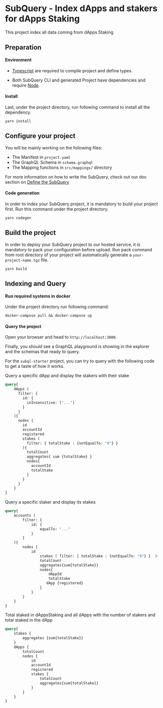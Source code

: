 # SubQuery - Index dApps and stakers for dApps Staking 

This project index all data coming from dApps Staking

## Preparation

#### Environment

- [Typescript](https://www.typescriptlang.org/) are required to compile project and define types.

- Both SubQuery CLI and generated Project have dependencies and require [Node](https://nodejs.org/en/).

#### Install

Last, under the project directory, run following command to install all the dependency.

```
yarn install
```

## Configure your project

You will be mainly working on the following files:

- The Manifest in `project.yaml`
- The GraphQL Schema in `schema.graphql`
- The Mapping functions in `src/mappings/` directory

For more information on how to write the SubQuery,
check out our doc section on [Define the SubQuery](https://doc.subquery.network/define_a_subquery.html)

#### Code generation

In order to index your SubQuery project, it is mandatory to build your project first.
Run this command under the project directory.

```
yarn codegen
```

## Build the project

In order to deploy your SubQuery project to our hosted service, it is mandatory to pack your configuration before upload.
Run pack command from root directory of your project will automatically generate a `your-project-name.tgz` file.

```
yarn build
```

## Indexing and Query

#### Run required systems in docker

Under the project directory run following command:

```
docker-compose pull && docker-compose up
```

#### Query the project

Open your browser and head to `http://localhost:3000`.

Finally, you should see a GraphQL playground is showing in the explorer and the schemas that ready to query.

For the `subql-starter` project, you can try to query with the following code to get a taste of how it works.

Query a specific dApp and display the stakers with their stake
```graphql
query{
    dApps (
      filter: {
        id: {
          inInsensitive: ["..."]
        }
      } 
    ){
      nodes {
        id
        accountId
        registered
        stakes (
          filter: { totalStake : {notEqualTo: "0"} } 
        ){
          totalCount
          aggregates{ sum {totalStake} }
          nodes{
            accountId
            totalStake
          }
        }
      }
    }
}
```

Query a specific staker and display its stakes 
```graphql
query{
    accounts (
        filter: {
            id: {
                equalTo: "..."
            }
        }
    ){
        nodes {
            id
        		stakes ( filter: { totalStake : {notEqualTo: "0"} }  ){
                totalCount
                aggregates{sum{totalStake}}
                nodes{
                    dAppId
                    totalStake
                   dApp {registered}
                }
            }
        }
    }
}
```

Total staked in dAppsStaking and all dApps with the number of stakers and total staked in the dApp
```graphql
query{
    stakes {
        aggregates {sum{totalStake}}
    }
    dApps {
        totalCount
        nodes {
            id
            accountId
            registered
            stakes {
                totalCount
                aggregates{sum{totalStake}}
            }
        }
    }
}
```
